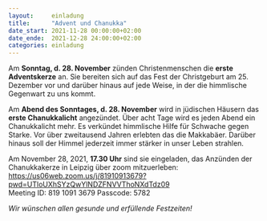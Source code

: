 ```yaml
---
layout:     einladung
title:      "Advent und Chanukka"
date_start: 2021-11-28 00:00:00+02:00
date_ende:  2021-12-28 24:00:00+02:00
categories: einladung
---
```


Am **Sonntag, d. 28. November** zünden Christenmenschen die **erste Adventskerze** an. Sie bereiten sich auf das Fest der Christgeburt am 25. Dezember vor und darüber hinaus auf jede Weise, in der die himmlische Gegenwart zu uns kommt.

Am **Abend des Sonntages, d. 28. November** wird in jüdischen Häusern das **erste Chanukkalicht** angezündet. Über acht Tage wird es jeden Abend ein Chanukkalicht mehr. Es verkündet himmlische Hilfe für Schwache gegen Starke. Vor über zweitausend Jahren erlebten das die Makkabäer. Darüber hinaus soll der Himmel jederzeit immer stärker in unser Leben strahlen.

Am November 28, 2021, **17.30 Uhr** sind sie eingeladen,
das Anzünden der Chanukkakerze in Leipzig
über zoom mitzuerleben:
<br>
https://us06web.zoom.us/j/81910913679?pwd=UTloUXhSYzQwYlNDZFNVVThoNXdTdz09
<br>
Meeting ID: 819 1091 3679
Passcode: 5782

*Wir wünschen allen gesunde und erfüllende Festzeiten!*
